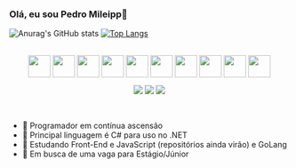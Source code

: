 
### Olá, eu sou Pedro Mileipp👋


![Anurag's GitHub stats](https://github-readme-stats.vercel.app/api?username=pedro-mileipp&show_icons=true&theme=blueberry)
[![Top Langs](https://github-readme-stats.vercel.app/api/top-langs/?username=pedro-mileipp&layout=donut&theme=blueberry)](https://github.com/pedro-mileipp/github-readme-stats)

<div align="center">

<div style="display: inline-block"><br>

  <img align="center" height="40" width="40" src="https://cdn.jsdelivr.net/gh/devicons/devicon/icons/csharp/csharp-original.svg" />
  <img align="center" height="40" width="40" src="https://cdn.jsdelivr.net/gh/devicons/devicon/icons/dotnetcore/dotnetcore-original.svg" />
  <img align="center" height="40" width="40" src="https://cdn.jsdelivr.net/gh/devicons/devicon/icons/go/go-original.svg" />
  <img align="center" height="40" width="40" src="https://cdn.jsdelivr.net/gh/devicons/devicon/icons/html5/html5-original.svg" />
  <img align="center" height="40" width="40" src="https://cdn.jsdelivr.net/gh/devicons/devicon/icons/css3/css3-original.svg" />
  <img align="center" height="40" width="40" src="https://cdn.jsdelivr.net/gh/devicons/devicon/icons/javascript/javascript-original.svg" />
  <img align="center" height="40" width="40" src="https://cdn.jsdelivr.net/gh/devicons/devicon/icons/python/python-original.svg" />
  <img align="center" height="40" width="40" src="https://cdn.jsdelivr.net/gh/devicons/devicon/icons/cplusplus/cplusplus-original.svg" />
  <img align="center" height="40" width="40" src="https://cdn.jsdelivr.net/gh/devicons/devicon/icons/c/c-original.svg" />
  <img align="center" height="40" width="40" src="https://cdn.jsdelivr.net/gh/devicons/devicon/icons/mysql/mysql-plain-wordmark.svg" />  
            
</div>

<br>

<div style="display: inline-block">

<a href="https://www.linkedin.com/in/pedromileipp/" target="_blank"><img src="https://img.shields.io/badge/LinkedIn-0077B5?style=for-the-badge&logo=linkedin&logoColor=white" target="_blank"></a>
<a href="mailto:pedromileipp5@gmail.com" target="_blank"> <img src="https://img.shields.io/badge/Gmail-D14836?style=for-the-badge&logo=gmail&logoColor=white"></a>
<a href="#" target="_blank"> <img src="https://img.shields.io/badge/Windows-0078D6?style=for-the-badge&logo=windows&logoColor=white"></a>

</div>

</div>

<br>


- 🔭 Programador em contínua ascensão
- 🚀 Principal linguagem é C# para uso no .NET
- 🌱 Estudando Front-End e JavaScript (repositórios ainda virão) e GoLang
- 👯 Em busca de uma vaga para Estágio/Júnior



